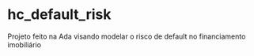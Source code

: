 # hc_default_risk
Projeto feito na Ada visando modelar o risco de default no financiamento imobiliário
